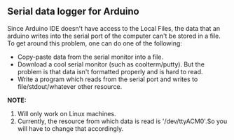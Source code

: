 Serial data logger for Arduino
------------------------------

Since Arduino IDE doesn't have access to the Local Files,
the data that an arduino writes into the serial port of the
computer can't be stored in a file. 
To get around this problem, one can do one of the following:
* Copy-paste data from the serial monitor into a file.
* Download a cool serial monitor (such as coolterm/putty). But the problem is that data isn't formatted properly and is hard to read.
* Write a program which reads from the serial port and writes to file/stdout/whatever other resource.

**NOTE:**
1. Will only work on Linux machines.
2. Currently, the resource from which data is read is '/dev/ttyACM0'.So you will have to change that accordingly.
